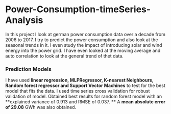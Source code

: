 # Power-Consumption-timeSeries-Analysis



In this project I look at german power consumption data over a decade from 2006 to 2017. 
I try to predict the power consumption and also look at the seasonal trends in it. 
I even study the impact of introducing solar and wind energy into the power grid. 
I have even looked at the moving average and auto correlation to look at the general trend of thet data.

### Prediction Models 
I have used **linear regression, MLPRegressor, K-nearest Neighbours, Random forest regressor and Support Vector Machines** 
to test for the best model that fits the data. 
I used time series cross validation for robust validation of model. 
Obtained best results for random forest model with an **explained variance of 0.913 and RMSE of 0.037. **
A **mean absolute error of 29.08** GWh was also obtained.  
